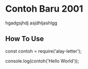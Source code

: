 # Contoh Baru 2001
hgadgsjhdj
asjdhljashlgg

How To Use
-
const contoh = require('alay-letter');

console.log(contoh('Hello World'));
